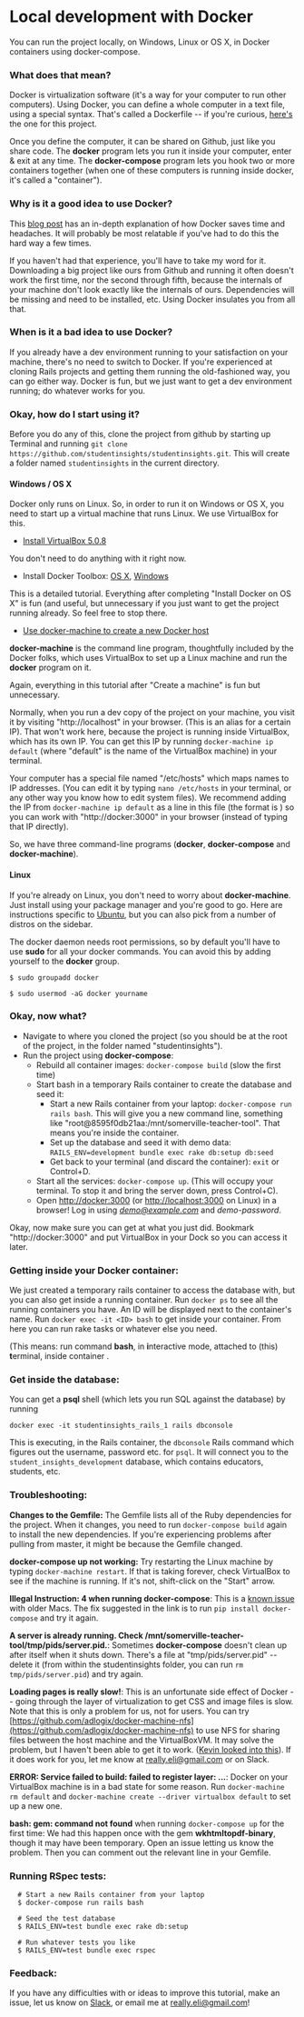 # Local development with Docker

You can run the project locally, on Windows, Linux or OS X, in Docker containers using docker-compose.

### What does that mean?

Docker is virtualization software (it's a way for your computer to run other computers). Using Docker, you can define a whole computer in a text file, using a special syntax. That's called a Dockerfile -- if you're curious, [here's](/Dockerfile) the one for this project.

Once you define the computer, it can be shared on Github, just like you share code. The **docker** program lets you run it inside your computer, enter & exit at any time. The **docker-compose** program lets you hook two or more containers together (when one of these computers is running inside docker, it's called a "container").

### Why is it a good idea to use Docker?

This [blog post](http://www.ybrikman.com/writing/2015/05/19/docker-osx-dev/) has an in-depth explanation of how Docker saves time and headaches. It will probably be most relatable if you've had to do this the hard way a few times.

If you haven't had that experience, you'll have to take my word for it. Downloading a big project like ours from Github and running it often doesn't work the first time, nor the second through fifth, because the internals of your machine don't look exactly like the internals of ours. Dependencies will be missing and need to be installed, etc. Using Docker insulates you from all that.

### When is it a bad idea to use Docker?

If you already have a dev environment running to your satisfaction on your machine, there's no need to switch to Docker. If you're experienced at cloning Rails projects and getting them running the old-fashioned way, you can go either way. Docker is fun, but we just want to get a dev environment running; do whatever works for you.

### Okay, how do I start using it?

Before you do any of this, clone the project from github by starting up Terminal and running `git clone https://github.com/studentinsights/studentinsights.git`. This will create a folder named `studentinsights` in the current directory.

#### Windows / OS X

Docker only runs on Linux. So, in order to run it on Windows or OS X, you need to start up a virtual machine that runs Linux. We use VirtualBox for this.

  - [Install VirtualBox 5.0.8](https://www.virtualbox.org/wiki/Downloads)

You don't need to do anything with it right now.

  - Install Docker Toolbox: [OS X](http://docs.docker.com/mac/started/), [Windows](http://docs.docker.com/windows/started/)

This is a detailed tutorial. Everything after completing "Install Docker on OS X" is fun (and useful, but unnecessary if you just want to get the project running already. So feel free to stop there.

  - [Use docker-machine to create a new Docker host](https://docs.docker.com/machine/get-started/)

**docker-machine** is the command line program, thoughtfully included by the Docker folks, which uses VirtualBox to set up a Linux machine and run the **docker** program on it.

Again, everything in this tutorial after "Create a machine" is fun but unnecessary.

Normally, when you run a dev copy of the project on your machine, you visit it by visiting "http://localhost" in your browser. (This is an alias for a certain IP). That won't work here, because the project is running inside VirtualBox, which has its own IP. You can get this IP by running `docker-machine ip default` (where "default" is the name of the VirtualBox machine) in your terminal.

Your computer has a special file named "/etc/hosts" which maps names to IP addresses. (You can edit it by typing `nano /etc/hosts` in your terminal, or any other way you know how to edit system files). We recommend adding the IP from `docker-machine ip default` as a line in this file (the format is **<IP> <name>**) so you can work with "http://docker:3000" in your browser (instead of typing that IP directly).

So, we have three command-line programs (**docker**, **docker-compose** and **docker-machine**).

#### Linux

If you're already on Linux, you don't need to worry about **docker-machine**. Just install using your package manager and you're good to go. Here are instructions specific to [Ubuntu](https://docs.docker.com/engine/installation/linux/ubuntulinux/), but you can also pick from a number of distros on the sidebar.

The docker daemon needs root permissions, so by default you'll have to use **sudo** for all your docker commands. You can avoid this by adding yourself to the **docker** group.

`$ sudo groupadd docker`

`$ sudo usermod -aG docker yourname`

### Okay, now what?

  - Navigate to where you cloned the project (so you should be at the root of the project, in the folder named "studentinsights").
  - Run the project using **docker-compose**:
    - Rebuild all container images: `docker-compose build` (slow the first time)
    - Start bash in a temporary Rails container to create the database and seed it:
       - Start a new Rails container from your laptop: `docker-compose run rails bash`. This will give you a new command line, something like "root@8595f0db21aa:/mnt/somerville-teacher-tool". That means you're inside the container.
       - Set up the database and seed it with demo data: `RAILS_ENV=development bundle exec rake db:setup db:seed`
       - Get back to your terminal (and discard the container): `exit` or Control+D.
    - Start all the services: `docker-compose up`. (This will occupy your terminal. To stop it and bring the server down, press Control+C).
    - Open [http://docker:3000](http://docker:3000) (or [http://localhost:3000](http://localhost:3000) on Linux) in a browser! Log in using *demo@example.com* and *demo-password*.

Okay, now make sure you can get at what you just did. Bookmark "http://docker:3000" and put VirtualBox in your Dock so you can access it later.

### Getting inside your Docker container:
We just created a temporary rails container to access the database with, but you can also get inside a running container. Run `docker ps` to see all the running containers you have. An ID will be displayed next to the container's name. Run `docker exec -it <ID> bash` to get inside your container. From here you can run rake tasks or whatever else you need.

(This means: run command **bash**, in **i**nteractive mode, attached to (this) **t**erminal, inside container **<ID>**.

### Get inside the database:
You can get a **psql** shell (which lets you run SQL against the database) by running

```
docker exec -it studentinsights_rails_1 rails dbconsole
```

This is executing, in the Rails container, the `dbconsole` Rails command which figures out the username, password etc. for `psql`. It will connect you to the `student_insights_development` database, which contains educators, students, etc.

### Troubleshooting:
**Changes to the Gemfile:** The Gemfile lists all of the Ruby dependencies for the project. When it changes, you need to run `docker-compose build` again to install the new dependencies. If you're experiencing problems after pulling from master, it might be because the Gemfile changed.

**docker-compose up not working:** Try restarting the Linux machine by typing `docker-machine restart`. If that is taking forever, check VirtualBox to see if the machine is running. If it's not, shift-click on the "Start" arrow.

**Illegal Instruction: 4 when running docker-compose**: This is a [known issue](https://github.com/docker/compose/issues/1885) with older Macs. The fix suggested in the link is to run `pip install docker-compose` and try it again.

**A server is already running. Check /mnt/somerville-teacher-tool/tmp/pids/server.pid.**: Sometimes **docker-compose** doesn't clean up after itself when it shuts down. There's a file at "tmp/pids/server.pid" -- delete it (from within the studentinsights folder, you can run `rm tmp/pids/server.pid`) and try again.

**Loading pages is really slow!**: This is an unfortunate side effect of Docker -- going through the layer of virtualization to get CSS and image files is slow. Note that this is only a problem for us, not for users. You can try [https://github.com/adlogix/docker-machine-nfs](https://github.com/adlogix/docker-machine-nfs) to use NFS for sharing files between the host machine and the VirtualBoxVM. It may solve the problem, but I haven't been able to get it to work. ([Kevin looked into this](https://github.com/codeforamerica/somerville-teacher-tool/pull/336#issuecomment-158441877)). If it does work for you, let me know at really.eli@gmail.com or on Slack.

**ERROR: Service failed to build: failed to register layer: ...**: Docker on your VirtualBox machine is in a bad state for some reason. Run `docker-machine rm default` and `docker-machine create --driver virtualbox default` to set up a new one.

**bash: gem: command not found** when running `docker-compose up` for the first time: We had this happen once with the gem **wkhtmltopdf-binary**, though it may have been temporary. Open an issue letting us know the problem. Then you can comment out the relevant line in your Gemfile.

### Running RSpec tests:
```
  # Start a new Rails container from your laptop
  $ docker-compose run rails bash

  # Seed the test database
  $ RAILS_ENV=test bundle exec rake db:setup

  # Run whatever tests you like
  $ RAILS_ENV=test bundle exec rspec
```

### Feedback:
If you have any difficulties with or ideas to improve this tutorial, make an issue, let us know on [Slack](https://cfb-public.slack.com/messages/somerville-schools/), or email me at really.eli@gmail.com!
